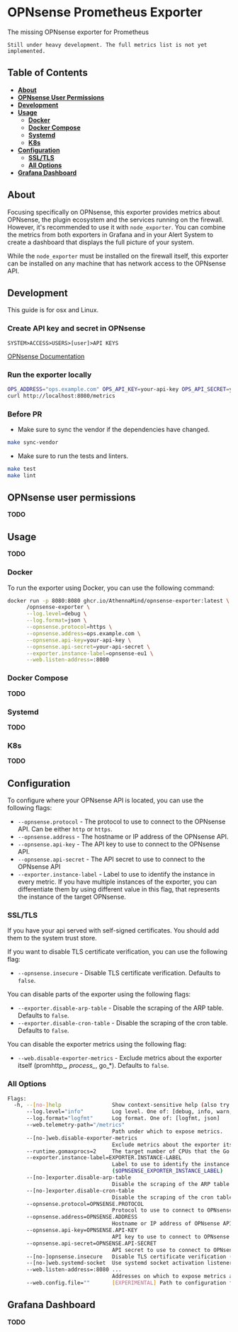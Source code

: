 # OPNsense Prometheus Exporter

The missing OPNsense exporter for Prometheus

`Still under heavy development. The full metrics list is not yet implemented.`

## Table of Contents

- **[About](#about)**
- **[OPNsense User Permissions](#opnsense-user-permissions)**
- **[Development](#development)**
- **[Usage](#usage)**  
  - **[Docker](#docker)**
  - **[Docker Compose](#docker-compose)**
  - **[Systemd](#systemd)**
  - **[K8s](#k8s)**
- **[Configuration](#configuration)**  
  - **[SSL/TLS](#ssltls)**
  - **[All Options](#all-options)**
- **[Grafana Dashboard](#grafana-dashboard)**  

## About

Focusing specifically on OPNsense, this exporter provides metrics about OPNsense, the plugin ecosystem and the services running on the firewall. However, it's recommended to use it with `node_exporter`. You can combine the metrics from both exporters in Grafana and in your Alert System to create a dashboard that displays the full picture of your system.

While the `node_exporter` must be installed on the firewall itself, this exporter can be installed on any machine that has network access to the OPNsense API.

## Development

This guide is for osx and Linux.

### Create API key and secret in OPNsense

`SYSTEM>ACCESS>USERS>[user]>API KEYS`

[OPNsense Documentation](https://docs.opnsense.org/development/how-tos/api.html#creating-keys)

### Run the exporter locally

```bash
OPS_ADDRESS="ops.example.com" OPS_API_KEY=your-api-key OPS_API_SECRET=your-api-secret make local-run
curl http://localhost:8080/metrics
```

### Before PR

- Make sure to sync the vendor if the dependencies have changed.

```bash
make sync-vendor
```

- Make sure to run the tests and linters.

```bash
make test
make lint
```

## OPNsense user permissions

**TODO**

## Usage

**TODO**

### Docker 

To run the exporter using Docker, you can use the following command:

```bash
docker run -p 8080:8080 ghcr.io/AthennaMind/opnsense-exporter:latest \
      /opnsense-exporter \
      --log.level=debug \
      --log.format=json \
      --opnsense.protocol=https \
      --opnsense.address=ops.example.com \
      --opnsense.api-key=your-api-key \
      --opnsense.api-secret=your-api-secret \
      --exporter.instance-label=opnsense-eu1 \
      --web.listen-address=:8080 
```
### Docker Compose

**TODO**

### Systemd

**TODO**

### K8s

**TODO**

## Configuration

To configure where your OPNsense API is located, you can use the following flags:

- `--opnsense.protocol` - The protocol to use to connect to the OPNsense API. Can be either `http` or `https`.
- `--opnsense.address` - The hostname or IP address of the OPNsense API.
- `--opnsense.api-key` - The API key to use to connect to the OPNsense API.
- `--opnsense.api-secret` - The API secret to use to connect to the OPNsense API
- `--exporter.instance-label` - Label to use to identify the instance in every metric. If you have multiple instances of the exporter, you can differentiate them by using different value in this flag, that represents the instance of the target OPNsense.

### SSL/TLS

If you have your api served with self-signed certificates. You should add them to the system trust store.

If you want to disable TLS certificate verification, you can use the following flag:

- `--opnsense.insecure` - Disable TLS certificate verification. Defaults to `false`.

You can disable parts of the exporter using the following flags:

- `--exporter.disable-arp-table` - Disable the scraping of the ARP table. Defaults to `false`.
- `--exporter.disable-cron-table` - Disable the scraping of the cron table. Defaults to `false`.

You can disable the exporter metrics using the following flag:

- `--web.disable-exporter-metrics` - Exclude metrics about the exporter itself (promhttp_*, process_*, go_*). Defaults to `false`.

### All Options

```bash
Flags:
  -h, --[no-]help                Show context-sensitive help (also try --help-long and --help-man).
      --log.level="info"         Log level. One of: [debug, info, warn, error]
      --log.format="logfmt"      Log format. One of: [logfmt, json]
      --web.telemetry-path="/metrics"  
                                 Path under which to expose metrics.
      --[no-]web.disable-exporter-metrics  
                                 Exclude metrics about the exporter itself (promhttp_*, process_*, go_*). ($OPNSENSE_EXPORTER_DISABLE_EXPORTER_METRICS)
      --runtime.gomaxprocs=2     The target number of CPUs that the Go runtime will run on (GOMAXPROCS) ($GOMAXPROCS)
      --exporter.instance-label=EXPORTER.INSTANCE-LABEL  
                                 Label to use to identify the instance in every metric. If you have multiple instances of the exporter, you can differentiate them by using different value in this flag, that represents the instance of the target OPNsense.
                                 ($OPNSENSE_EXPORTER_INSTANCE_LABEL)
      --[no-]exporter.disable-arp-table  
                                 Disable the scraping of the ARP table ($OPNSENSE_EXPORTER_DISABLE_ARP_TABLE)
      --[no-]exporter.disable-cron-table  
                                 Disable the scraping of the cron table ($OPNSENSE_EXPORTER_DISABLE_CRON_TABLE)
      --opnsense.protocol=OPNSENSE.PROTOCOL  
                                 Protocol to use to connect to OPNsense API. One of: [http, https] ($OPNSENSE_EXPORTER_OPS_PROTOCOL)
      --opnsense.address=OPNSENSE.ADDRESS  
                                 Hostname or IP address of OPNsense API ($OPNSENSE_EXPORTER_OPS_API)
      --opnsense.api-key=OPNSENSE.API-KEY  
                                 API key to use to connect to OPNsense API ($OPNSENSE_EXPORTER_OPS_API_KEY)
      --opnsense.api-secret=OPNSENSE.API-SECRET  
                                 API secret to use to connect to OPNsense API ($OPNSENSE_EXPORTER_OPS_API_SECRET)
      --[no-]opnsense.insecure   Disable TLS certificate verification ($OPNSENSE_EXPORTER_OPS_INSECURE)
      --[no-]web.systemd-socket  Use systemd socket activation listeners instead of port listeners (Linux only).
      --web.listen-address=:8080 ...  
                                 Addresses on which to expose metrics and web interface. Repeatable for multiple addresses.
      --web.config.file=""       [EXPERIMENTAL] Path to configuration file that can enable TLS or authentication. See: https://github.com/prometheus/exporter-toolkit/blob/master/docs/web-configuration.md
```

## Grafana Dashboard

**TODO**
